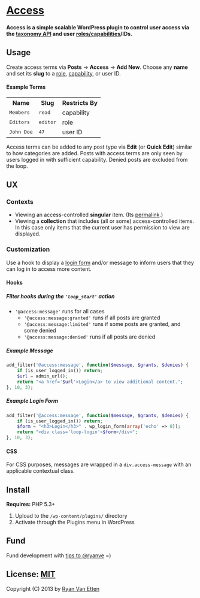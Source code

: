 # [Access](../../)

#### <b>Access</b> is a simple scalable WordPress plugin to control user access via the [taxonomy API](http://codex.wordpress.org/Taxonomies) and user [roles/capabilities](http://codex.wordpress.org/Roles_and_Capabilities)/IDs.

## Usage

Create access terms via <b>Posts</b> &rarr; <b>Access</b> &rarr; <b>Add New</b>. Choose any <b>name</b> and set its <b>slug</b> to a [role](http://codex.wordpress.org/Roles_and_Capabilities#Roles), [capability](http://codex.wordpress.org/Roles_and_Capabilities#Capabilities), or user ID. 

#### Example Terms

<table>
    <tr>
        <th scope="col">Name</th>
        <th scope="col">Slug</th>
        <th scope="col">Restricts By</th>
    </tr>
    <tr>
        <td><kbd>Members</kbd></td>
        <td><kbd>read</kbd></td>
        <td>capability</td>
    </tr>
    <tr>
        <td><kbd>Editors</kbd></td>
        <td><kbd>editor</kbd></td>
        <td>role</td>
    </tr>
    <tr>
        <td><kbd>John Doe</kbd></td>
        <td><kbd>47</kbd></td>
        <td>user ID</td>
    </tr>
</table>

Access terms can be added to any post type via <b>Edit</b> (or <b>Quick Edit</b>) similar to how categories are added. Posts with access terms are only seen by users logged in with sufficient capability. Denied posts are excluded from the loop.

## UX

### Contexts

- Viewing an access-controlled <b>singular</b> item. (Its [permalink](http://en.wikipedia.org/wiki/Permalink).)
- Viewing a <b>collection</b> that includes (all or some) access-controlled items. In this case only items that the current user has permission to view are displayed.

### Customization

Use a hook to display a [login form](http://codex.wordpress.org/Function_Reference/wp_login_form) and/or message to inform users that they can log in to access more content.

#### Hooks

##### Filter hooks during the `'loop_start'` action 

- `'@access:message'` runs for all cases
  - `'@access:message:granted'` runs if all posts are granted
  - `'@access:message:limited'` runs if some posts are granted, and some denied
  - `'@access:message:denied'` runs if all posts are denied

##### Example Message

```php
add_filter('@access:message', function($message, $grants, $denies) {
    if (is_user_logged_in()) return;
    $url = admin_url();
    return "<a href='$url'>Login</a> to view additional content.";
}, 10, 3);
```

##### Example Login Form 

```php
add_filter('@access:message', function($message, $grants, $denies) {
    if (is_user_logged_in()) return;
    $form = "<h3>Login</h3>" . wp_login_form(array('echo' => 0));
    return "<div class='loop-login'>$form</div>";
}, 10, 3);
```

#### CSS

For CSS purposes, messages are wrapped in a `div.access-message` with an applicable contextual class.

## Install

<b>Requires:</b> PHP 5.3+

1. Upload to the `/wp-content/plugins/` directory
1. Activate through the Plugins menu in WordPress

## Fund

Fund development with [tips to @ryanve](https://www.gittip.com/ryanve/) =)

## License: [MIT](http://opensource.org/licenses/MIT)

Copyright (C) 2013 by [Ryan Van Etten](https://github.com/ryanve)